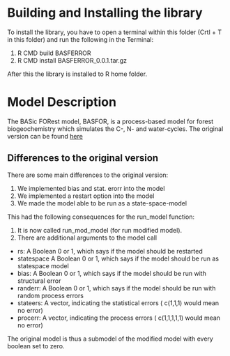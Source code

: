 # Building and Installing the library

To install the library, you have to open a terminal within this folder (Crtl + T in this folder) and run the following in the Terminal: 
1. R CMD build BASFERROR 
2. R CMD install BASFERROR_0.0.1.tar.gz

After this the library is installed to R home folder. 

# Model Description 

The BASic FORest model, BASFOR, is a process-based model for forest biogeochemistry which simulates the C-, N- and water-cycles.
The original version can be found [here](https://github.com/davcam/BASFOR/blob/master/vignettes/Quickstart.Rmd)

## Differences to the original version 

There are some main differences to the original version: 
1. We implemented bias and stat. erorr into the model 
2. We implemented a restart option into the model 
3. We made the model able to be run as a state-space-model

This had the following consequences for the run_model function:
1. It is now called run_mod_model (for run modified model).  
2. There are additional arguments to the model call 
  +  rs: A Boolean 0 or 1, which says if the model should be restarted                       
  + statespace A Boolean 0 or 1, which says if the model should be run as statespace model
  + bias: A Boolean 0 or 1, which says if the model should be run with structural error 
  + randerr: A Boolean 0 or 1, which says if the model should be run with random process errors 
  + stateers: A vector, indicating the statistical errors ( c(1,1,1) would mean no error)
  + procerr: A vector, indicating the process errors ( c(1,1,1,1,1) would mean no error)
 
 The original model is thus a submodel of the modified model with every boolean set to zero.
